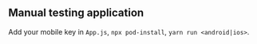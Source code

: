 ## Manual testing application

Add your mobile key in `App.js`, `npx pod-install`, `yarn run <android|ios>`.
